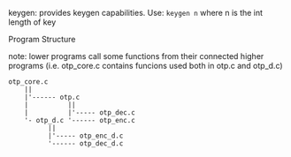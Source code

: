 keygen: provides keygen capabilities. Use: `keygen n` where n is the int length of key

Program Structure

note: lower programs call some functions from their connected higher programs
    (i.e. otp_core.c contains funcions used both in otp.c and otp_d.c)

    otp_core.c
        ||
        |'------ otp.c
        |          ||
        |          |'----- otp_dec.c
        '- otp_d.c '------ otp_enc.c
              ||
              |'----- otp_enc_d.c
              '------ otp_dec_d.c
